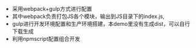 * 采用webpack+gulp方式进行配置
* 其中webpack负责打包JS各个模块，输出到JS目录下的index.js,
* gulp进行开发环境配置和生产环境搭建，本demo里没有生成dist，可以自行下载生成
* 利用npmscript配置组合开发

